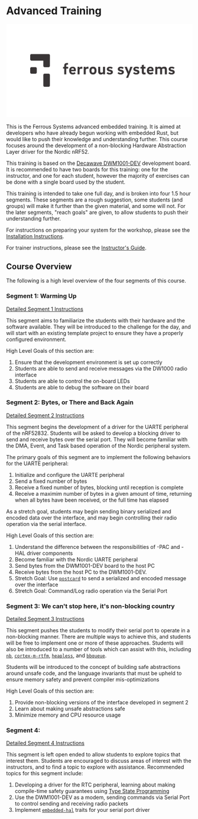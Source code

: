 # Advanced Training

[![Ferrous Systems](../images/ferrous-logo.svg)](https://ferrous-systems.com/)

This is the Ferrous Systems advanced embedded training. It is aimed at developers who have already begun working with embedded Rust, but would like to push their knowledge and understanding further. This course focuses around the development of a non-blocking Hardware Abstraction Layer driver for the Nordic nRF52.

This training is based on the [Decawave DWM1001-DEV] development board. It is recommended to have two boards for this training: one for the instructor, and one for each student, however the majority of exercises can be done with a single board used by the student.

This training is intended to take one full day, and is broken into four 1.5 hour segments. These segments are a rough suggestion, some students (and groups) will make it further than the given material, and some will not. For the later segments, "reach goals" are given, to allow students to push their understanding further.

For instructions on preparing your system for the workshop, please see the [Installation Instructions].

For trainer instructions, please see the [Instructor's Guide].

[Decawave DWM1001-DEV]: https://www.decawave.com/product/dwm1001-development-board/
[Instructor's Guide]: ./docs/instructor-guide.md
[Installation Instructions]: ../INSTALL.md


## Course Overview

The following is a high level overview of the four segments of this course.

### Segment 1: Warming Up

[Detailed Segment 1 Instructions](./docs/segment-1.md)

This segment aims to familiarize the students with their hardware and the software available. They will be introduced to the challenge for the day, and will start with an existing template project to ensure they have a properly configured environment.

High Level Goals of this section are:

1. Ensure that the development environment is set up correctly
2. Students are able to send and receive messages via the DW1000 radio interface
3. Students are able to control the on-board LEDs
4. Students are able to debug the software on their board

### Segment 2: Bytes, or There and Back Again

[Detailed Segment 2 Instructions](./docs/segment-2.md)

This segment begins the development of a driver for the UARTE peripheral of the nRF52832. Students will be asked to develop a blocking driver to send and receive bytes over the serial port. They will become familiar with the DMA, Event, and Task based operation of the Nordic peripheral system.

The primary goals of this segment are to implement the following behaviors for the UARTE peripheral:

1. Initialize and configure the UARTE peripheral
2. Send a fixed number of bytes
3. Receive a fixed number of bytes, blocking until reception is complete
4. Receive a maximim number of bytes in a given amount of time, returning when all bytes have been received, or the full time has elapsed

As a stretch goal, students may begin sending binary serialized and encoded data over the interface, and may begin controlling their radio operation via the serial interface.

High Level Goals of this section are:

1. Understand the difference between the responsibilities of -PAC and -HAL driver components
2. Become familiar with the Nordic UARTE peripheral
3. Send bytes from the DWM1001-DEV board to the host PC
4. Receive bytes from the host PC to the DWM1001-DEV.
5. Stretch Goal: Use [`postcard`] to send a serialized and encoded message over the interface
6. Stretch Goal: Command/Log radio operation via the Serial Port

[`postcard`]: https://github.com/jamesmunns/postcard

### Segment 3: We can't stop here, it's non-blocking country

[Detailed Segment 3 Instructions](./docs/segment-3.md)

This segment pushes the students to modify their serial port to operate in a non-blocking manner. There are multiple ways to achieve this, and students will be free to implement one or more of these approaches. Students will also be introduced to a number of tools which can assist with this, including [`nb`], [`cortex-m-rtfm`], [`heapless`], and [`bbqueue`].

Students will be introduced to the concept of building safe abstractions around unsafe code, and the language invariants that must be upheld to ensure memory safety and prevent compiler mis-optimizations

High Level Goals of this section are:

1. Provide non-blocking versions of the interface developed in segment 2
2. Learn about making unsafe abstractions safe
3. Minimize memory and CPU resource usage

[`nb`]: https://docs.rs/nb
[`cortex-m-rtfm`]: https://github.com/japaric/cortex-m-rtfm
[`heapless`]: https://docs.rs/heapless
[`bbqueue`]: https://docs.rs/bbqueue

### Segment 4:

[Detailed Segment 4 Instructions](./docs/segment-4.md)

This segment is left open ended to allow students to explore topics that interest them. Students are encouraged to discuss areas of interest with the instructors, and to find a topic to explore with assistance. Recommended topics for this segment include:

1. Developing a driver for the RTC peripheral, learning about making compile-time safety guarantees using [Type State Programming]
2. Use the DWM1001-DEV as a modem, sending commands via Serial Port to control sending and receiving radio packets
3. Implement [`embedded-hal`] traits for your serial port driver

[Type State Programming]: https://docs.rust-embedded.org/book/static-guarantees/typestate-programming.html
[`embedded-hal`]: https://github.com/rust-embedded/embedded-hal
